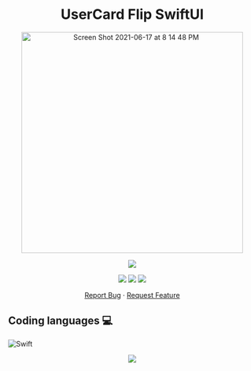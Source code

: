 <h1 align="center">
UserCard Flip SwiftUI
</h1>

<p align="center">
  <img width="450" high="650" alt="Screen Shot 2021-06-17 at 8 14 48 PM" src="https://user-images.githubusercontent.com/73632576/123007680-9dd88780-d3ca-11eb-8838-b776963a74f0.png">
</p>

<p align="center">
<img src='https://madewithlove.vercel.app/ae?heart=true&template=for-the-badge'/>
</p>

<p align="center">
  <img src='https://img.shields.io/github/license/shygorilla/UserCard-Flip-SwiftUI'/>
   <img src="https://img.shields.io/github/stars/shygorilla/UserCard-Flip-SwiftUI"/>
   <img src="https://img.shields.io/github/forks/shygorilla/UserCard-Flip-SwiftUI"/>
</p>

<p align="center">
    <a href="https://github.com/ShyGorilla/UserCard-Flip-SwiftUI/issues">Report Bug</a>
    ·
    <a href="https://github.com/ShyGorilla/UserCard-Flip-SwiftUI/issues">Request Feature</a>
  </p>
  
  
## Coding languages 💻

![Swift](https://img.shields.io/badge/swift-F54A2A?style=for-the-badge&logo=swift&logoColor=white)

<p align="center">
<img src='https://user-images.githubusercontent.com/73632576/130059154-00b54e51-5631-4773-845e-2062b6906839.gif'/>
</p>

